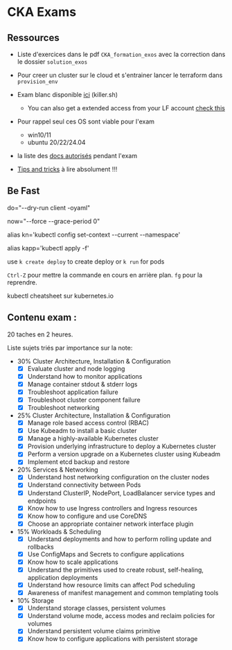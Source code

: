 # CKA Exams

## Ressources 

- Liste d'exercices dans le pdf `CKA_formation_exos` avec la correction dans le dossier `solution_exos`

- Pour creer un cluster sur le cloud et s'entrainer lancer le terraform dans `provision_env`

- Exam blanc disponible [ici](https://killer.sh/course/preview/e84d0e31-4fff-4c42-8afd-be1bdbc0d994) (killer.sh)
    - You can also get a extended access from your LF account [check this](https://killer.sh/faq) 

- Pour rappel seul ces OS sont viable pour l'exam
    - win10/11
    - ubuntu 20/22/24.04

- la liste des [docs autorisés](https://docs.linuxfoundation.org/tc-docs/certification/certification-resources-allowed#certified-kubernetes-administrator-cka-and-certified-kubernetes-application-developer-ckad) pendant l'exam

- [Tips and tricks](https://docs.linuxfoundation.org/tc-docs/certification/tips-cka-and-ckad) à lire absolument !!!



## Be Fast

do="--dry-run client -oyaml"

now="--force --grace-period 0"

alias kn='kubectl config set-context --current --namespace'

alias kapp='kubectl apply -f'

use `k create deploy` to create deploy or `k run` for pods 

`Ctrl-Z` pour mettre la commande en cours en arrière plan. `fg` pour la reprendre.

kubectl cheatsheet sur kubernetes.io

##  Contenu exam : 

20 taches en 2 heures.

Liste sujets triés par importance sur la note:

- 30% Cluster Architecture, Installation & Configuration
    - [x] Evaluate cluster and node logging
    - [x] Understand how to monitor applications
    - [x] Manage container stdout & stderr logs
    - [x] Troubleshoot application failure
    - [x] Troubleshoot cluster component failure
    - [x] Troubleshoot networking

- 25% Cluster Architecture, Installation & Configuration
    - [x] Manage role based access control (RBAC)
    - [x] Use Kubeadm to install a basic cluster
    - [x] Manage a highly-available Kubernetes cluster
    - [x] Provision underlying infrastructure to deploy a Kubernetes cluster
    - [x] Perform a version upgrade on a Kubernetes cluster using Kubeadm
    - [x] Implement etcd backup and restore

- 20% Services & Networking
    - [x] Understand host networking configuration on the cluster nodes
    - [x] Understand connectivity between Pods
    - [x] Understand ClusterIP, NodePort, LoadBalancer service types and endpoints
    - [x] Know how to use Ingress controllers and Ingress resources
    - [x] Know how to configure and use CoreDNS
    - [x] Choose an appropriate container network interface plugin

- 15% Workloads & Scheduling
    - [x] Understand deployments and how to perform rolling update and rollbacks
    - [x] Use ConfigMaps and Secrets to configure applications
    - [x] Know how to scale applications
    - [x] Understand the primitives used to create robust, self-healing, application deployments
    - [x] Understand how resource limits can affect Pod scheduling
    - [x] Awareness of manifest management and common templating tools

- 10% Storage
    - [x] Understand storage classes, persistent volumes
    - [x] Understand volume mode, access modes and reclaim policies for volumes
    - [x] Understand persistent volume claims primitive
    - [x] Know how to configure applications with persistent storage